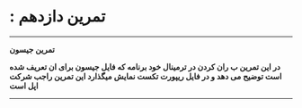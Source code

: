 #  : تمرین دازدهم

-----------------------------------------------
**تمرین جیسون**

**در این تمرین ب ران کردن در ترمینال خود برنامه که فایل جیسون برای ان تعریف شده است توضیح می دهد و در فایل ریپورت تکست نمایش میگذارد این تمرین راجب شرکت اپل است**

-----------------------------------------------
